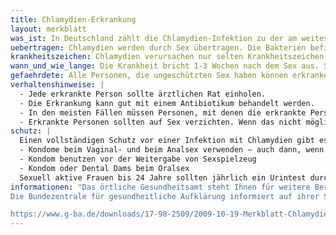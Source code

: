 ```yaml
---
title: Chlamydien-Erkrankung
layout: merkblatt
was_ist: In Deutschland zählt die Chlamydien-Infektion zu der am weitesten verbreiteten Geschlechtskrankheiten. Chlamydien sind kleine Bakterien, die weltweit vorkommen.  Es gibt unterschiedliche Typen von Chlamydien.  Chlamydien können Geschlechtskrankheiten, Augenkrankheiten und weitere Erkrankungen hervorrufen. Dieser Ratgeber bezieht sich ausschließlich auf die Geschlechtskrankheit, die durch den Typ Chlamydie trachomatis Serotypen D–K hervorgerufen wird.
uebertragen: Chlamydien werden durch Sex übertragen. Die Bakterien befinden sich vor allem auf den Schleimhäuten, zum Beispiel in Scheide, Penis oder Po. Das Bakterium wird durch Kontakt von Schleimhäuten übertragen. Die Übertragungswege sind daher vor allem ungeschützter Vaginal-, Anal- und Oralsex sowie die gemeinsame Benutzung von Sexspielzeug ohne Kondom. Die Bakterien kommen nur bei Menschen vor. Bei der Geburt kann die Mutter ihr neugeborenes Kind infizieren.
krankheitszeichen: Chlamydien verursachen nur selten Krankheitszeichen. In vielen Fällen bemerken die Erkrankten also  nichts. Dies gilt insbesondere für Frauen. Wenn Krankheitszeichen auftreten, sind das bei Frauen ein vermehrter Ausfluss aus der Scheide, Schmerzen beim Sex oder ein vermehrter Juckreiz.  Bei Männer kann die Erkrankung Schmerzen und Brennen beim Wasserlassen verursachen. Manchmal gibt es einen eitrigen Ausfluss aus der Harnröhre oder schmerzhafte Hoden. Die Erkrankung kann auch im Po oder im Hals auftreten. Dann kann es dort zu Blutungen, Schmerzen und Eiter führen. Gelenkbeschwerden und eine Augenentzündung kann auch auftreten. Wenn die Erkrankung unbehandelt bleibt kann sie sich im Körper weiter ausbreiten und den Eileiter,  die Prostata und die Nebenhoden infizieren. In 4 von 10 Frauen verkleben die Eileiter. Das führt dazu, dass man nicht mehr auf normalem Wege schwanger werden kann.
wann_und_wie_lange: Die Krankheit bricht 1-3 Wochen nach dem Sex aus. Solange man erkrankt ist kann man Chlamydien weitergeben.
gefaehrdete: Alle Personen, die ungeschützten Sex haben können erkranken. Das gilt auch für Analsex oder Oralsex. Häufig betroffen sind insbesondere Jugendliche und junge Erwachsene.
verhaltenshinweise: |
  - Jede erkrankte Person sollte ärztlichen Rat einholen.
  - Die Erkrankung kann gut mit einem Antibiotikum behandelt werden.
  - In den meisten Fällen müssen Personen, mit denen die erkrankte Person Sex hatte auch behandelt werden.
  - Erkrankte Personen sollten auf Sex verzichten. Wenn das nicht möglich ist, sollte unbedingt ein Kondom verwendet werden. Die wissentliche Verbreitung von Chlamydien kann strafrechtlich verfolgt werden.
schutz: |
  Einen vollständigen Schutz vor einer Infektion mit Chlamydien gibt es nicht. Durch die Verwendung von Kondomen sinkt das Risiko einer Ansteckung.
  - Kondome beim Vaginal- und beim Analsex verwenden – auch dann, wenn der Penis nur kurz in die Scheide oder den Po eindringt.
  - Kondom benutzen vor der Weitergabe von Sexspielzeug
  - Kondom oder Dental Dams beim Oralsex
  Sexuell aktive Frauen bis 24 Jahre sollten jährlich ein Urintest durchführen. Diese Untersuchung wird üblicherweise von der Krankenkasse bezahlt.
informationen: "Das örtliche Gesundheitsamt steht Ihnen für weitere Beratung zur Verfügung.  Ärztinnen und Ärzte beraten Sie insbesondere zu ihrer eigenen Erkrankung. Weitere (Fach-) Informationen finden Sie auch im Internet auf den [Seiten des Robert Koch-Institutes](https://www.rki.de/DE/Content/Infekt/EpidBull/Merkblaetter/Ratgeber_Chlamydiosen_Teil1.html).
Die Bundezentrale für gesundheitliche Aufklärung informiert auf ihrer Seite liebesleben.de über die Erkrankung https://www.liebesleben.de/fuer-alle/sexuell-uebertragbare-infektionen/chlamydien/  

https://www.g-ba.de/downloads/17-98-2509/2009-10-19-Merkblatt-Chlamydienscreening.pdf"
---
```

